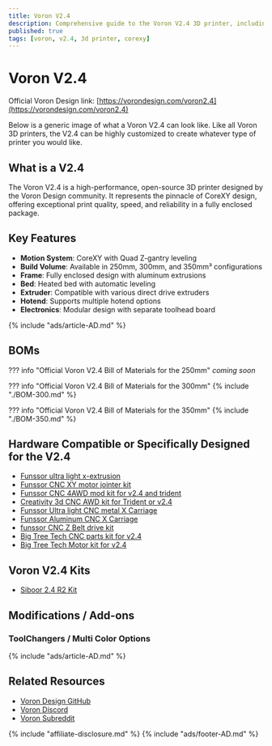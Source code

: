 ```yaml
---
title: Voron V2.4
description: Comprehensive guide to the Voron V2.4 3D printer, including specifications, features, and modifications
published: true
tags: [voron, v2.4, 3d printer, corexy]
---
```


# Voron V2.4

Official Voron Design link: [https://vorondesign.com/voron2.4](https://vorondesign.com/voron2.4)

Below is a generic image of what a Voron V2.4 can look like. Like all Voron 3D printers, the V2.4 can be highly customized to create whatever type of printer you would like.

<!-- Add a representative image here if available -->

## What is a V2.4

The Voron V2.4 is a high-performance, open-source 3D printer designed by the Voron Design community. It represents the pinnacle of CoreXY design, offering exceptional print quality, speed, and reliability in a fully enclosed package.

## Key Features
- **Motion System**: CoreXY with Quad Z-gantry leveling
- **Build Volume**: Available in 250mm, 300mm, and 350mm³ configurations
- **Frame**: Fully enclosed design with aluminum extrusions
- **Bed**: Heated bed with automatic leveling
- **Extruder**: Compatible with various direct drive extruders
- **Hotend**: Supports multiple hotend options
- **Electronics**: Modular design with separate toolhead board

{% include "ads/article-AD.md" %}

## BOMs

??? info "Official Voron V2.4 Bill of Materials for the 250mm"
    *coming soon*

??? info "Official Voron V2.4 Bill of Materials for the 300mm"
    {% include "./BOM-300.md" %}


??? info "Official Voron V2.4 Bill of Materials for the 350mm"
    {% include "./BOM-350.md" %}


## Hardware Compatible or Specifically Designed for the V2.4
<!-- List hardware, boards, or accessories unique to the V2.4 here -->

- [Funssor ultra light x-extrusion](https://s.click.aliexpress.com/e/_on566D4)
- [Funssor CNC XY motor jointer kit](https://s.click.aliexpress.com/e/_oCmdF1C)
- [Funssor CNC 4AWD mod kit for v2.4 and trident](https://s.click.aliexpress.com/e/_opuQneE)
- [Creativity 3d CNC AWD kit for Trident or v2.4](https://s.click.aliexpress.com/e/_oD0Tqhk)
- [Funssor Ultra light CNC metal X Carriage](https://s.click.aliexpress.com/e/_oCGfyiI)
- [Funssor Aluminum CNC X Carriage](https://s.click.aliexpress.com/e/_onu80D8)
- [funssor CNC Z Belt drive kit](https://s.click.aliexpress.com/e/_ooAOhW2)
- [Big Tree Tech CNC parts kit for v2.4 ](https://s.click.aliexpress.com/e/_oC0Ovge)
- [Big Tree Tech Motor kit for v2.4](https://s.click.aliexpress.com/e/_ooQSOFY)

## Voron V2.4 Kits

- [Siboor 2.4 R2 Kit](https://s.click.aliexpress.com/e/_oFkkPoQ)

## Modifications / Add-ons
<!-- List and describe popular mods, toolheads, and add-ons for the V2.4 -->

### ToolChangers / Multi Color Options

{% include "ads/article-AD.md" %}

## Related Resources
- [Voron Design GitHub](https://github.com/VoronDesign)
- [Voron Discord](https://discord.gg/voron)
- [Voron Subreddit](https://www.reddit.com/r/voroncorexy)

{% include "affiliate-disclosure.md" %}
{% include "ads/footer-AD.md" %}

